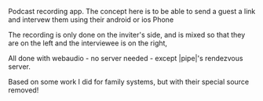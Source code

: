 Podcast recording app.
The concept here is to be able to send a guest
a link and intervew them using their android or ios Phone

The recording is only done on the inviter's side,
and is mixed so that they are on the left and the interviewee
is on the right,

All done with webaudio - no server needed - except
|pipe|'s rendezvous server.

Based on some work I did for family systems, but with their
special source removed!



